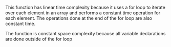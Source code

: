 This function has linear time complexity because it uses a for loop to iterate over each element in an array and performs a constant time operation for each element. The operations done at the end of the for loop are also constant time.

The function is constant space complexity because all variable declarations are done outside of the for loop